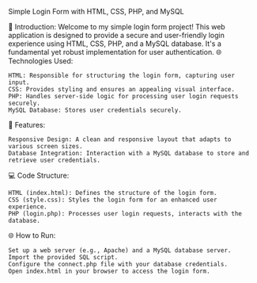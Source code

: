 Simple Login Form with HTML, CSS, PHP, and MySQL

🔐 Introduction:
Welcome to my simple login form project! This web application is designed to provide a secure and user-friendly login experience using HTML, CSS, PHP, and a MySQL database. It's a fundamental yet robust implementation for user authentication.
🌐 Technologies Used:

    HTML: Responsible for structuring the login form, capturing user input.
    CSS: Provides styling and ensures an appealing visual interface.
    PHP: Handles server-side logic for processing user login requests securely.
    MySQL Database: Stores user credentials securely.

🚀 Features:

    Responsive Design: A clean and responsive layout that adapts to various screen sizes.
    Database Integration: Interaction with a MySQL database to store and retrieve user credentials.

💻 Code Structure:

    HTML (index.html): Defines the structure of the login form.
    CSS (style.css): Styles the login form for an enhanced user experience.
    PHP (login.php): Processes user login requests, interacts with the database.


🌐 How to Run:

    Set up a web server (e.g., Apache) and a MySQL database server.
    Import the provided SQL script.
    Configure the connect.php file with your database credentials.
    Open index.html in your browser to access the login form.
